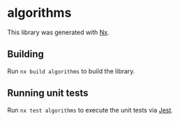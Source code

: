 # algorithms

This library was generated with [Nx](https://nx.dev).

## Building

Run `nx build algorithms` to build the library.

## Running unit tests

Run `nx test algorithms` to execute the unit tests via [Jest](https://jestjs.io).
